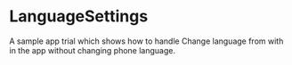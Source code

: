 # LanguageSettings
A sample app trial which shows how to handle Change language from with in the app without changing phone language.
